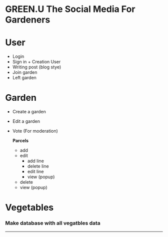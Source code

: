 # GREEN.U The Social Media For Gardeners

# User

- Login
- Sign in + Creation User
- Writing post (blog stye)
- Join garden
- Left garden


# Garden

- Create a garden
- Edit a garden
- Vote (For moderation)

    **Parcels**
    - add
    - edit
        - add line
        - delete line
        - edit line 
        - view (popup)
    - delete
    - view (popup)


# Vegetables

### Make database with all vegatbles data

---


